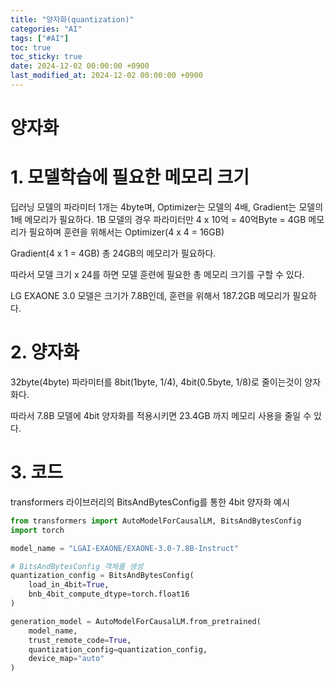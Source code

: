```yaml
---
title: "양자화(quantization)"
categories: "AI"
tags: ["#AI"]
toc: true
toc_sticky: true
date: 2024-12-02 00:00:00 +0900
last_modified_at: 2024-12-02 00:00:00 +0900
---
```

# 양자화

# 1. 모델학습에 필요한 메모리 크기

딥러닝 모델의 파라미터 1개는 4byte며, Optimizer는 모델의 4배, Gradient는 모델의 1배 메모리가 필요하다.
1B 모델의 경우 파라미터만 4 x 10억 = 40억Byte = 4GB 메모리가 필요하며 훈련을 위해서는
Optimizer(4 x 4 = 16GB)

Gradient(4 x 1 = 4GB)
총 24GB의 메모리가 필요하다.

따라서 모델 크기 x 24를 하면 모델 훈련에 필요한 총 메모리 크기를 구할 수 있다.

LG EXAONE 3.0 모델은 크기가 7.8B인데, 훈련을 위해서 187.2GB 메모리가 필요하다.

# 2. 양자화

32byte(4byte) 파라미터를 8bit(1byte, 1/4), 4bit(0.5byte, 1/8)로 줄이는것이 양자화다.

따라서 7.8B 모델에 4bit 양자화를 적용시키면 23.4GB 까지 메모리 사용을 줄일 수 있다.

# 3. 코드

transformers 라이브러리의 BitsAndBytesConfig를 통한 4bit 양자화 예시

```python
from transformers import AutoModelForCausalLM, BitsAndBytesConfig
import torch

model_name = "LGAI-EXAONE/EXAONE-3.0-7.8B-Instruct"

# BitsAndBytesConfig 객체를 생성
quantization_config = BitsAndBytesConfig(
	load_in_4bit=True,
	bnb_4bit_compute_dtype=torch.float16
)

generation_model = AutoModelForCausalLM.from_pretrained(
	model_name,
	trust_remote_code=True,
	quantization_config=quantization_config,
	device_map="auto"
)
```
